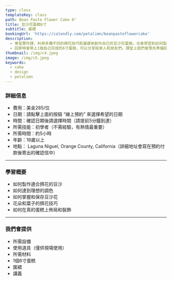 ```yaml
---
type: class
templateKey: class
path: Bean Paste Flower Cake 6"
title: 豆沙花蛋糕6寸
subtitle: 基礎
bookingUrl: 'https://calendly.com/petalimn/beanpasteflowercake'
description:
  - 單堂實作課，利用多種不同的擠花技巧和基礎來創作自已的豆沙花蛋糕。也會學習到如何製作適合擠花的豆沙，以及如何完整的裝飾蛋糕。
  - 回家時會帶上1個自己完成的6寸蛋糕，可以分享給家人和朋友們。課堂上我們會預先準備好蛋糕，這樣同學們可以專注在擠花上面喔。
thumbnail: /img/c4.jpeg
image: /img/c5.jpeg
keywords:
  - cake
  - design
  - petalimn
---
```

### 詳細信息

* 費用：美金285/位
* 日期：請點擊上面的按鈕 “線上預約” 來選擇希望的日期
* 時間：確認日期後請選擇時間（請提前5分鐘到達）
* 所需技能：初學者（不需經驗，有熱情最重要）
* 所需時間：約5小時
* 年齡：18歲以上
* 地點： Laguna Niguel, Orange County, California（詳細地址會寫在預約付款後寄出的確認信中）

- - -

### 學習概要

* 如何製作適合擠花的豆沙
* 如何達到理想的調色
* 如何掌握和保存豆沙花
* 花朵和葉子的擠花技巧
* 如何在真的蛋糕上佈局和裝飾

- - -

### 我們會提供

* 所需設備
* 使用道具（僅供現場使用）
* 所需材料
* 1個6寸蛋糕
* 圍裙
* 講義

